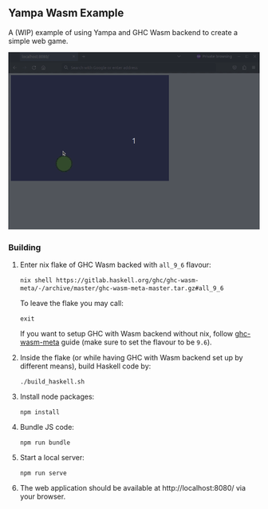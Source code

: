 ## Yampa Wasm Example

A (WIP) example of using Yampa and GHC Wasm backend to create a simple web game.

!["Circle rotating around the mouse."](assets/rotating_circle.gif)

### Building

1. Enter nix flake of GHC Wasm backed with `all_9_6` flavour: 
    ```
    nix shell https://gitlab.haskell.org/ghc/ghc-wasm-meta/-/archive/master/ghc-wasm-meta-master.tar.gz#all_9_6
    ```
    To leave the flake you may call:
    ```
    exit
    ```
    If you want to setup GHC with Wasm backend without nix, follow [ghc-wasm-meta](https://gitlab.haskell.org/ghc/ghc-wasm-meta#getting-started-without-nix) guide (make sure to set the flavour to be `9.6`).

2. Inside the flake (or while having GHC with Wasm backend set up by different means), build Haskell code by:
    ```
    ./build_haskell.sh
    ```
3. Install node packages:
    ```
    npm install
    ```
4. Bundle JS code:
    ```
    npm run bundle
    ```
5. Start a local server:
    ```
    npm run serve
    ```
6. The web application should be available at http://localhost:8080/ via your browser.
